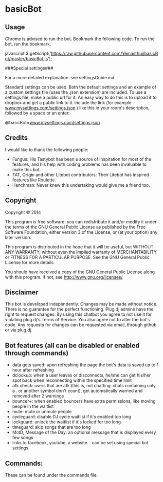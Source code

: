 basicBot
========

Usage
-----

Chrome is advised to run the bot.
Bookmark the following code. To run the bot, run the bookmark.

javascript:$.getScript('https://raw.githubusercontent.com/Yemasthui/basicBot/master/basicBot.js');

###Special settings###

For a more detailed explanation: see settingsGuide.md

Standard settings can be used. Both the default settings and an example of a custom settings file (uses the .json extension) are included.
To use a settings file, make a public url for it. An easy way to do this is to upload it to dropbox and get a public link to it.
Include the link (for example www.mysettings.com/settings.json ) like this in your room's description, followed by a space or an enter:

@basicBot=www.mysettings.com/settings.json


Credits
-------

I would like to thank the following people:

- Fungus: His Tastybot has been a source of inspiration for most of the features, and his help with coding problems has been invaluable to make this bot.
- TAT, Origin and other Litebot contributors: Their Litebot has inspired features like Roulette.
- Henchman: Never knew this undertaking would give me a friend too.


Copyright
---------

Copyright &copy; 2014
 
This program is free software: you can redistribute it and/or modify
it under the terms of the GNU General Public License as published by
the Free Software Foundation, either version 3 of the License, or
(at your option) any later version.

This program is distributed in the hope that it will be useful,
but WITHOUT ANY WARRANTY; without even the implied warranty of
MERCHANTABILITY or FITNESS FOR A PARTICULAR PURPOSE.  See the
GNU General Public License for more details.

You should have received a copy of the GNU General Public License
along with this program.  If not, see http://www.gnu.org/licenses/.


Disclaimer
----------

This bot is developed independently. Changes may be made without notice. There is no guarantee for the perfect functioning.
Plug.dj admins have the right to request changes. 
By using this chatbot you agree to not use it for violating plug.dj's Terms of Service. 
You also agree not to alter the bot's code. Any requests for changes can be requested via email, through github or via plug.dj.


Bot features (all can be disabled or enabled through commands)
--------------------------------------------------------------

- data gets saved: upon refreshing the page the bot's data is saved up to 1 hour after refreshing
- dclookup: when a user leaves or disconnects, he/she can get his/her spot back when reconnecting within the specified time limit
- afk check: users that are afk (this is, not chatting: chats containing only a . or another symbol don't count), get automatically warned and removed after 2 warnings
- bouncer+: when enabled bouncers have extra permissions, like moving people in the waitlist
- mute: mute or unmute people
- cycleguard: disable DJ cycle waitlist if it's enabled too long
- lockguard: unlock the waitlist if it's locked for too long
- timeguard: skip songs that are too long
- MotD, Message of the Day: an optional message that is displayed every few songs
- links to facebook, youtube, a website... can be set using special bot settings

Commands:
---------

These can be found under the commands file.